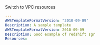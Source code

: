 
Switch to VPC resources

```yaml
---
AWSTemplateFormatVersion: "2010-09-09"
Description: A sample template
AWSTemplateFormatVersion: 2010-09-09
Description: Good example of redshift sgr
Resources:
```

